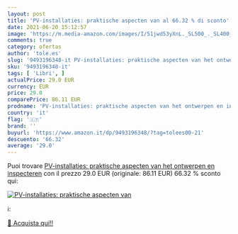 ```yaml
---
layout: post
title: 'PV-installaties: praktische aspecten van al 66.32 % di sconto'
date: 2021-06-20 15:12:57
image: 'https://m.media-amazon.com/images/I/51jwd53yXnL._SL500_._SL400_.jpg'
comments: true
category: ofertas
author: 'tole.es'
slug: '9493196348-it PV-installaties: praktische aspecten van het ontwerpen en...'
sku: '9493196348-it'
tags: [ 'Libri', ]
actualPrice: 29.0 EUR
currency: EUR
price: 29.0
comparePrice: 86.11 EUR
prodname: 'PV-installaties: praktische aspecten van het ontwerpen en inspecteren'
country: 'it'
flag: '🇮🇹'
brand: ''
buyurl: 'https://www.amazon.it/dp/9493196348/?tag=tolees00-21'
descuento: '66.32'
average: '29.0'
---
```


Puoi trovare [PV-installaties: praktische aspecten van het ontwerpen en inspecteren](https://www.amazon.it/dp/9493196348/?tag=tolees00-21) con il prezzo 29.0 EUR (originale: 86.11 EUR) 66.32 % sconto qui:

[![PV-installaties: praktische aspecten van](https://m.media-amazon.com/images/I/51jwd53yXnL._SL500_._SL400_.jpg)](https://www.amazon.it/dp/9493196348/?tag=tolees00-21)

ℹ️:


[🛒 Acquista qui!!](https://www.amazon.it/dp/9493196348/?tag=tolees00-21)
